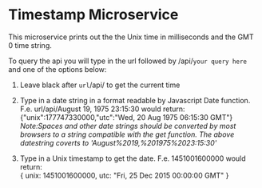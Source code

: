 # Timestamp Microservice

This microservice prints out the the Unix time in milliseconds and the GMT 0 time string.  

To query the api you will type in the url followed by /api/`your query here` and one of the options below:
1. Leave black after `url`/api/ to get the current time
2. Type in a date string in a format readable by Javascript Date function. F.e. url/api/August 19, 1975 23:15:30 would return:  
{"unix":177747330000,"utc":"Wed, 20 Aug 1975 06:15:30 GMT"}  
*Note:Spaces and other date strings should be converted by most browsers to a string compatible with the get function. The above datestring coverts to 'August%2019,%201975%2023:15:30'*

3. Type in a Unix timestamp to get the date. F.e. 1451001600000 would return:  
{ unix: 1451001600000, utc: "Fri, 25 Dec 2015 00:00:00 GMT" }

